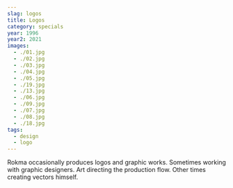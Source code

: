 ```yaml
---
slag: logos
title: Logos
category: specials
year: 1996
year2: 2021
images:
  - ./01.jpg
  - ./02.jpg
  - ./03.jpg
  - ./04.jpg
  - ./05.jpg
  - ./19.jpg
  - ./13.jpg
  - ./06.jpg
  - ./09.jpg
  - ./07.jpg
  - ./08.jpg
  - ./18.jpg
tags:
  - design
  - logo
---
```


Rokma occasionally produces logos and graphic works.
Sometimes working with graphic designers.
Art directing the production flow.
Other times creating vectors himself.
